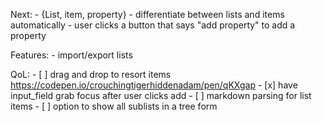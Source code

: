 Next:
    - {List, item, property}
        - differentiate between lists and items automatically
        - user clicks a button that says "add property" to add a property

Features:
    - import/export lists

QoL:
    - [ ] drag and drop to resort items
        https://codepen.io/crouchingtigerhiddenadam/pen/qKXgap
    - [x] have input_field grab focus after user clicks add
    - [ ] markdown parsing for list items
    - [ ] option to show all sublists in a tree form

